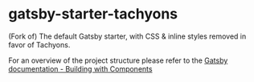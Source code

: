 # gatsby-starter-tachyons
(Fork of) The default Gatsby starter, with CSS & inline styles removed in favor of Tachyons.

For an overview of the project structure please refer to the [Gatsby documentation - Building with Components](https://www.gatsbyjs.org/docs/building-with-components/)

